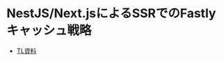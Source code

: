 # NestJS/Next.jsによるSSRでのFastlyキャッシュ戦略
- [TL資料](https://cumbersome-culotte-fc7.notion.site/NestJS-Next-js-SSR-Fastly-8d64c2b32f2d4a7eab6aa8a7e419de30)